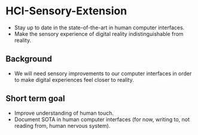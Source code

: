 # HCI-Sensory-Extension
* Stay up to date in the state-of-the-art in human computer interfaces.
* Make the sensory experience of digital reality indistinguishable from reality.

## Background
* We will need sensory improvements to our computer interfaces in order to make digital experiences feel closer to reality. 

## Short term goal
* Improve understanding of human touch.
* Document SOTA in human computer interfaces (for now, writing to, not reading from, human nervous system).
